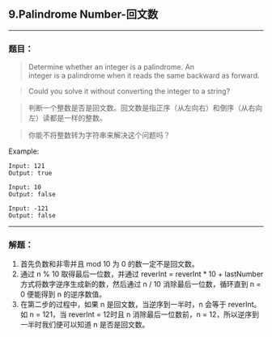 ## 9.Palindrome Number-回文数
-------

### 题目：

> Determine whether an integer is a palindrome. An integer is a palindrome when it reads the same backward as forward.

> Could you solve it without converting the integer to a string?

> 判断一个整数是否是回文数。回文数是指正序（从左向右）和倒序（从右向左）读都是一样的整数。

> 你能不将整数转为字符串来解决这个问题吗？

Example:
```
Input: 121
Output: true

Input: 10
Output: false

Input: -121
Output: false
```
-------

### 解题：
1. 首先负数和非零并且 mod 10 为 0 的数一定不是回文数。
2. 通过 n % 10 取得最后一位数，并通过 reverInt = reverInt * 10 + lastNumber 方式将数字逆序生成新的数，然后通过 n / 10 消除最后一位数，循环直到 n = 0 便能得到 n 的逆序数值。
3. 在第二步的过程中，如果 n 是回文数，当逆序到一半时，n 会等于 reverInt。如 n = 121，当 reverInt = 12时且 n 消除最后一位数前，n = 12，所以逆序到一半时我们便可以知道 n 是否是回文数。
